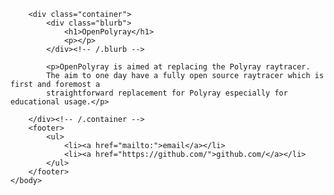 <html>
	<head>
		<title>OpenPolyray</title>
	</head>
	<body>
		
		<div class="container">
    		<div class="blurb">
        		<h1>OpenPolyray</h1>
				<p></p>
    		</div><!-- /.blurb -->
    		
    		<p>OpenPolyray is aimed at replacing the Polyray raytracer.
    		The aim to one day have a fully open source raytracer which is first and foremost a 
    		straightforward replacement for Polyray especially for educational usage.</p>
    		
		</div><!-- /.container -->
		<footer>
    		<ul>
        		<li><a href="mailto:">email</a></li>
        		<li><a href="https://github.com/">github.com/</a></li>
			</ul>
		</footer>
	</body>
</html>
